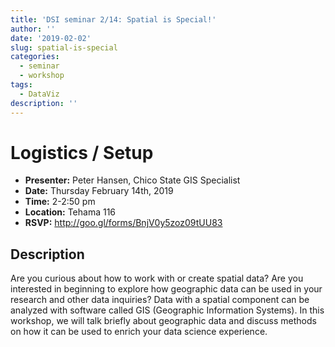 ```yaml
---
title: 'DSI seminar 2/14: Spatial is Special!'
author: ''
date: '2019-02-02'
slug: spatial-is-special
categories:
  - seminar
  - workshop
tags:
  - DataViz
description: ''
---
```


# Logistics / Setup

* **Presenter:** Peter Hansen, Chico State GIS Specialist
* **Date:** Thursday February 14th, 2019
* **Time:** 2-2:50 pm
* **Location:** Tehama 116
* **RSVP:** http://goo.gl/forms/BnjV0y5zoz09tUU83


## Description

Are you curious about how to work with or create spatial data?  Are you interested in beginning to explore how geographic data can be used in your research and other data inquiries?  Data with a spatial component can be analyzed with software called GIS (Geographic Information Systems).  In this workshop, we will talk briefly about geographic data and discuss methods on how it can be used to enrich your data science experience.
